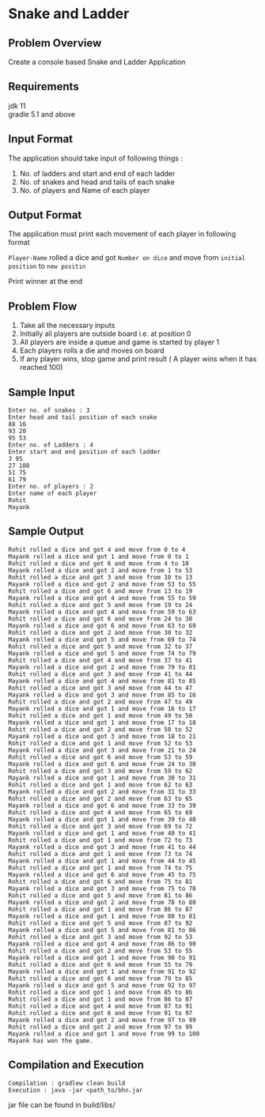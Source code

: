 # Snake and Ladder

## Problem Overview

Create a console based Snake and Ladder  Application

## Requirements

jdk 11 <br>
gradle 5.1 and above

## Input Format

The application should take input of following things :

1. No. of ladders and start and end of each ladder
2. No. of snakes and head and tails of each snake
3. No. of players and Name of each player

## Output Format

The application must print each movement of each player in following format 

```Player-Name``` rolled a dice and got ```Number on dice```  and move from ```initial position``` to ```new positin```

Print winner at the end

## Problem Flow

1. Take all the necessary inputs
2. Initially all players are outside board i.e. at position 0
3. All players are inside a queue and game is started by player 1
4. Each players rolls a die and moves on board
5. If any player wins, stop game and print result ( A player wins when it has reached 100)


## Sample Input 

```
Enter no. of snakes : 3
Enter head and tail position of each snake
88 16
93 20
95 53
Enter no. of Ladders : 4
Enter start and end position of each ladder
3 95
27 100
51 75
61 79
Enter no. of players : 2
Enter name of each player 
Rohit
Mayank
```

## Sample Output 

```
Rohit rolled a dice and got 4 and move from 0 to 4
Mayank rolled a dice and got 1 and move from 0 to 1
Rohit rolled a dice and got 6 and move from 4 to 10
Mayank rolled a dice and got 2 and move from 1 to 53
Rohit rolled a dice and got 3 and move from 10 to 13
Mayank rolled a dice and got 2 and move from 53 to 55
Rohit rolled a dice and got 6 and move from 13 to 19
Mayank rolled a dice and got 4 and move from 55 to 59
Rohit rolled a dice and got 5 and move from 19 to 24
Mayank rolled a dice and got 4 and move from 59 to 63
Rohit rolled a dice and got 6 and move from 24 to 30
Mayank rolled a dice and got 6 and move from 63 to 69
Rohit rolled a dice and got 2 and move from 30 to 32
Mayank rolled a dice and got 5 and move from 69 to 74
Rohit rolled a dice and got 5 and move from 32 to 37
Mayank rolled a dice and got 5 and move from 74 to 79
Rohit rolled a dice and got 4 and move from 37 to 41
Mayank rolled a dice and got 2 and move from 79 to 81
Rohit rolled a dice and got 3 and move from 41 to 44
Mayank rolled a dice and got 4 and move from 81 to 85
Rohit rolled a dice and got 3 and move from 44 to 47
Mayank rolled a dice and got 3 and move from 85 to 16
Rohit rolled a dice and got 2 and move from 47 to 49
Mayank rolled a dice and got 1 and move from 16 to 17
Rohit rolled a dice and got 1 and move from 49 to 50
Mayank rolled a dice and got 1 and move from 17 to 18
Rohit rolled a dice and got 2 and move from 50 to 52
Mayank rolled a dice and got 3 and move from 18 to 21
Rohit rolled a dice and got 1 and move from 52 to 53
Mayank rolled a dice and got 3 and move from 21 to 24
Rohit rolled a dice and got 6 and move from 53 to 59
Mayank rolled a dice and got 6 and move from 24 to 30
Rohit rolled a dice and got 3 and move from 59 to 62
Mayank rolled a dice and got 1 and move from 30 to 31
Rohit rolled a dice and got 1 and move from 62 to 63
Mayank rolled a dice and got 2 and move from 31 to 33
Rohit rolled a dice and got 2 and move from 63 to 65
Mayank rolled a dice and got 6 and move from 33 to 39
Rohit rolled a dice and got 4 and move from 65 to 69
Mayank rolled a dice and got 1 and move from 39 to 40
Rohit rolled a dice and got 3 and move from 69 to 72
Mayank rolled a dice and got 1 and move from 40 to 41
Rohit rolled a dice and got 1 and move from 72 to 73
Mayank rolled a dice and got 3 and move from 41 to 44
Rohit rolled a dice and got 1 and move from 73 to 74
Mayank rolled a dice and got 1 and move from 44 to 45
Rohit rolled a dice and got 1 and move from 74 to 75
Mayank rolled a dice and got 6 and move from 45 to 75
Rohit rolled a dice and got 6 and move from 75 to 81
Mayank rolled a dice and got 3 and move from 75 to 78
Rohit rolled a dice and got 5 and move from 81 to 86
Mayank rolled a dice and got 2 and move from 78 to 80
Rohit rolled a dice and got 1 and move from 86 to 87
Mayank rolled a dice and got 1 and move from 80 to 81
Rohit rolled a dice and got 5 and move from 87 to 92
Mayank rolled a dice and got 5 and move from 81 to 86
Rohit rolled a dice and got 3 and move from 92 to 53
Mayank rolled a dice and got 4 and move from 86 to 90
Rohit rolled a dice and got 2 and move from 53 to 55
Mayank rolled a dice and got 1 and move from 90 to 91
Rohit rolled a dice and got 6 and move from 55 to 79
Mayank rolled a dice and got 1 and move from 91 to 92
Rohit rolled a dice and got 6 and move from 79 to 85
Mayank rolled a dice and got 5 and move from 92 to 97
Rohit rolled a dice and got 1 and move from 85 to 86
Rohit rolled a dice and got 1 and move from 86 to 87
Rohit rolled a dice and got 4 and move from 87 to 91
Rohit rolled a dice and got 6 and move from 91 to 97
Mayank rolled a dice and got 2 and move from 97 to 99
Rohit rolled a dice and got 2 and move from 97 to 99
Mayank rolled a dice and got 1 and move from 99 to 100
Mayank has won the game.
```


## Compilation and Execution

```
Compilation : gradlew clean build
Execution : java -jar <path_to/bhn.jar 
```
jar file can be found in build/libs/
